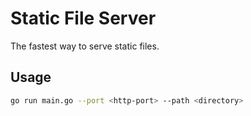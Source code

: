 # Static File Server

The fastest way to serve static files.

## Usage
```bash
go run main.go --port <http-port> --path <directory>
```